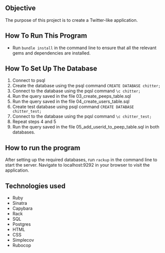 
Objective
-----
The purpose of this project is to create a Twitter-like application. 

How To Run This Program
-----
* Run `bundle install` in the command line to ensure that all the relevant gems and dependencies are installed.

How To Set Up The Database
-----

1. Connect to psql
2. Create the database using the psql command `CREATE DATABASE chitter;`
3. Connect to the database using the pqsl command `\c chitter;`
4. Run the query saved in the file 03_create_peeps_table.sql
5. Run the query saved in the file 04_create_users_table.sql
6. Create test database using psql command `CREATE DATABASE chitter_test;`
7. Connect to the database using the pqsl command `\c chitter_test;`
8. Repeat steps 4 and 5
9. Run the query saved in the file 05_add_userid_to_peep_table.sql in both databases.

How to run the program
-----
After setting up the required databases, run `rackup` in the command line to start the server. Navigate to localhost:9292 in your browser to visit the application.


Technologies used
-----
* Ruby
* Sinatra
* Capybara
* Rack
* SQL
* Postgres
* HTML
* CSS
* Simplecov
* Rubocop
